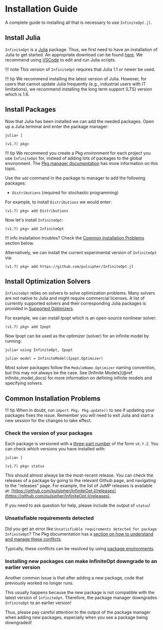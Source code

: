 # Installation Guide
A complete guide to installing all that is necessary to use `InfiniteOpt.jl`.

## Install Julia
`InfiniteOpt` is a [Julia](https://julialang.org/) package. Thus, we first need
to have an installation of Julia to get started. An appropriate download can be
found [here](https://julialang.org/downloads/). We recommend using 
[VSCode](https://www.julia-vscode.org/) to edit and run Julia scripts.

!!! note
    This version of `InfiniteOpt` requires that Julia 1.1 or newer be used.

!!! tip
    We recommend installing the latest version of Julia. However, for users that 
    cannot update Julia frequently (e.g., industrial users with IT limitations), 
    we recommend installing the long term support (LTS) version which is 1.6.

## Install Packages
Now that Julia has been installed we can add the needed packages. Open up a
Julia terminal and enter the package manager:
```julia-repl
julia> ]

(v1.7) pkg>
```

!!! tip
    We recommend you create a Pkg _environment_ for each project you use `InfiniteOpt`
    for, instead of adding lots of packages to the global environment. The
    [Pkg manager documentation](https://pkgdocs.julialang.org/v1.6/environments/)
    has more information on this topic.

Use the `add` command in the package to manager to add the following packages:

- `Distributions` (required for stochastic programming)

For example, to install `Distributions` we would enter:
```julia-repl
(v1.7) pkg> add Distributions
```

Now let's install `InfiniteOpt`:
```julia-repl
(v1.7) pkg> add InfiniteOpt
```

!!! info
    Installation troubles? Check the [Common Installation Problems](@ref) section
    below.

Alternatively, we can install the current experimental version of 
`InfiniteOpt` via:
```julia-repl
(v1.7) pkg> add https://github.com/pulsipher/InfiniteOpt.jl
```

## Install Optimization Solvers
`InfiniteOpt` relies on solvers to solve optimization problems. Many solvers are
not native to Julia and might require commercial licenses. A list of currently
supported solvers and their corresponding Julia packages is provided in
[Supported Optimizers](@ref).

For example, we can install Ipopt which is an open-source nonlinear solver:
```julia-repl
(v1.7) pkg> add Ipopt
```
Now Ipopt can be used as the optimizer (solver) for an infinite model by running:
```julia-repl
julia> using InfiniteOpt, Ipopt

julia> model = InfiniteModel(Ipopt.Optimizer)
```
Most solver packages follow the `ModuleName.Optimizer` naming convention, but
this may not always be the case. See [Infinite Models](@ref infinite_model_docs)
for more information on defining infinite models and specifying solvers.

## Common Installation Problems
!!! tip
    When in doubt, run `import Pkg; Pkg.update()` to see if updating your
    packages fixes the issue. Remember you will need to exit Julia and start a
    new session for the changes to take effect.

### Check the version of your packages
Each package is versioned with a [three-part number](https://semver.org) of the
form `vX.Y.Z`. You can check which versions you have installed with:
```julia-repl
julia> ]

(v1.7) pkg> status
```
This should almost always be the most-recent release. You can check the releases
of a package by going to the relevant Github page, and navigating to the
"releases" page. For example, the list of JuMP releases is available at:
[https://github.com/pulsipher/InfiniteOpt.jl/releases](https://github.com/pulsipher/InfiniteOpt.jl/releases).

If you need to ask question for help, please include the output of `status`!

### Unsatisfiable requirements detected
Did you get an error like 
`Unsatisfiable requirements detected for package InfiniteOpt`? The Pkg 
documentation has a 
[section on how to understand and manage these conflicts](https://pkgdocs.julialang.org/v1/managing-packages/).

Typically, these conflicts can be resolved by using 
[package environments](https://pkgdocs.julialang.org/v1/environments/).

### Installing new packages can make InfiniteOpt downgrade to an earlier version
Another common issue is that after adding a new package, code that previously 
worked no longer runs.

This usually happens because the new package is not compatible with the latest
version of `InfiniteOpt`. Therefore, the package manager downgrades `InfiniteOpt` 
to an earlier version!

Thus, please pay careful attention to the output of the package manager when 
adding new packages, especially when you see a package being downgraded!
